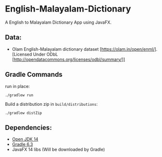 # English-Malayalam-Dictionary

A English to Malayalam Dictionary App using JavaFX.

## Data:
* Olam English-Malayalam dictionary dataset [https://olam.in/open/enml/].
[Licensed Under ODbL [http://opendatacommons.org/licenses/odbl/summary/]]

## Gradle Commands
run in place:

    ./gradlew run 

Build a distribution zip in `build/distributions`:

    ./gradlew distZip


## Dependencies:
  * [Open JDK 14](https://adoptopenjdk.net/?variant=openjdk14&jvmVariant=hotspot)
  * [Gradle 6.3](https://gradle.org/install/)
  * JavaFX 14 libs (Will be downloaded by Gradle)

